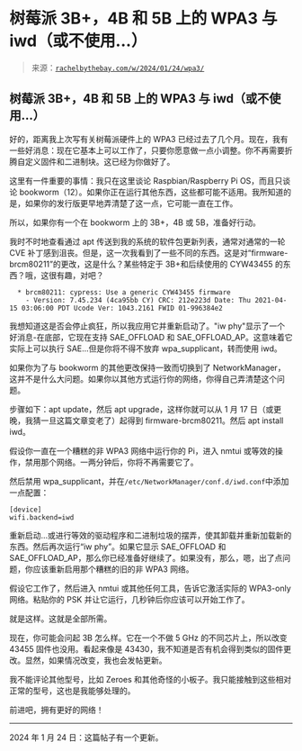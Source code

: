 <!--yml

类别：未分类

日期：2024-05-27 15:04:22

-->

# 树莓派 3B+，4B 和 5B 上的 WPA3 与 iwd（或不使用...）

> 来源：[`rachelbythebay.com/w/2024/01/24/wpa3/`](https://rachelbythebay.com/w/2024/01/24/wpa3/)

## 树莓派 3B+，4B 和 5B 上的 WPA3 与 iwd（或不使用...）

好的，距离我上次写有关树莓派硬件上的 WPA3 已经过去了几个月。现在，我有一些好消息：现在它基本上可以工作了，只要你愿意做一点小调整。你不再需要折腾自定义固件和二进制块。这已经为你做好了。

这里有一件重要的事情：我只在这里谈论 Raspbian/Raspberry Pi OS，而且只谈论 bookworm（12）。如果你正在运行其他东西，这些都可能不适用。我所知道的是，如果你的发行版更早地弄清楚了这一点，它可能一直在工作。

所以，如果你有一个在 bookworm 上的 3B+，4B 或 5B，准备好行动。

我时不时地查看通过 apt 传送到我的系统的软件包更新列表，通常对通常的一轮 CVE 补丁感到沮丧。但是，这一次我看到了一些不同的东西。这是对“firmware-brcm80211”的更改，这是什么？某些特定于 3B+和后续使用的 CYW43455 的东西？哦，这很有趣，对吧？

```
  * brcm80211: cypress: Use a generic CYW43455 firmware
    - Version: 7.45.234 (4ca95bb CY) CRC: 212e223d Date: Thu 2021-04-15 03:06:00 PDT Ucode Ver: 1043.2161 FWID 01-996384e2

```

我想知道这是否会停止疯狂，所以我应用它并重新启动了。"iw phy"显示了一个好消息-在底部，它现在支持 SAE_OFFLOAD 和 SAE_OFFLOAD_AP。这意味着它实际上可以执行 SAE...但是你将不得不放弃 wpa_supplicant，转而使用 iwd。

如果你为了与 bookworm 的其他更改保持一致而切换到了 NetworkManager，这并不是什么大问题。如果你以其他方式运行你的网络，你得自己弄清楚这个问题。

步骤如下：apt update，然后 apt upgrade，这样你就可以从 1 月 17 日（或更晚，我猜一旦这篇文章变老了）起得到 firmware-brcm80211。然后 apt install iwd。

假设你一直在一个糟糕的非 WPA3 网络中运行你的 Pi，进入 nmtui 或等效的操作，禁用那个网络。一两分钟后，你将不再需要它了。

然后禁用 wpa_supplicant，并在`/etc/NetworkManager/conf.d/iwd.conf`中添加一点配置：

```
[device]
wifi.backend=iwd

```

重新启动…或进行等效的驱动程序和二进制垃圾的摆弄，使其卸载并重新加载新的东西。然后再次运行“iw phy”。如果它显示 SAE_OFFLOAD 和 SAE_OFFLOAD_AP，那么你已经准备好继续了。如果没有，那么，嗯，出了点问题，你应该重新启用那个糟糕的旧的非 WPA3 网络。

假设它工作了，然后进入 nmtui 或其他任何工具，告诉它激活实际的 WPA3-only 网络。粘贴你的 PSK 并让它运行，几秒钟后你应该可以开始工作了。

就是这样。这就是全部所需。

现在，你可能会问起 3B 怎么样。它在一个不做 5 GHz 的不同芯片上，所以改变 43455 固件也没用。看起来像是 43430，我不知道是否有机会得到类似的固件更改。显然，如果情况改变，我也会发帖更新。

我不能评论其他型号，比如 Zeroes 和其他奇怪的小板子。我只能接触到这些相对正常的型号，这也是我能够处理的。

前进吧，拥有更好的网络！

* * *

2024 年 1 月 24 日：这篇帖子有一个更新。
